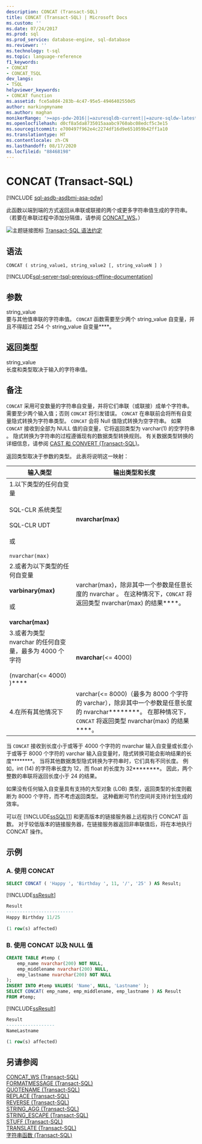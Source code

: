 ```yaml
---
description: CONCAT (Transact-SQL)
title: CONCAT (Transact-SQL) | Microsoft Docs
ms.custom: ''
ms.date: 07/24/2017
ms.prod: sql
ms.prod_service: database-engine, sql-database
ms.reviewer: ''
ms.technology: t-sql
ms.topic: language-reference
f1_keywords:
- CONCAT
- CONCAT_TSQL
dev_langs:
- TSQL
helpviewer_keywords:
- CONCAT function
ms.assetid: fce5a8d4-283b-4c47-95e5-4946402550d5
author: markingmyname
ms.author: maghan
monikerRange: '>=aps-pdw-2016||=azuresqldb-current||=azure-sqldw-latest||>=sql-server-2016||=sqlallproducts-allversions||>=sql-server-linux-2017||=azuresqldb-mi-current'
ms.openlocfilehash: d0cf8a5da8735015aaabc9760abc08edcf5c3e15
ms.sourcegitcommit: e700497f962e4c2274df16d9e651059b42ff1a10
ms.translationtype: HT
ms.contentlocale: zh-CN
ms.lasthandoff: 08/17/2020
ms.locfileid: "88468198"
---
```

# <a name="concat-transact-sql"></a>CONCAT (Transact-SQL)
[!INCLUDE [sql-asdb-asdbmi-asa-pdw](../../includes/applies-to-version/sql-asdb-asdbmi-asa-pdw.md)]

此函数以端到端的方式返回从串联或联接的两个或更多字符串值生成的字符串。 （若要在串联过程中添加分隔值，请参阅 [CONCAT_WS](../../t-sql/functions/concat-ws-transact-sql.md)。）
  
![主题链接图标](../../database-engine/configure-windows/media/topic-link.gif "“主题链接”图标") [Transact-SQL 语法约定](../../t-sql/language-elements/transact-sql-syntax-conventions-transact-sql.md)
  
## <a name="syntax"></a>语法  
  
```syntaxsql
CONCAT ( string_value1, string_value2 [, string_valueN ] )  
```  
  
[!INCLUDE[sql-server-tsql-previous-offline-documentation](../../includes/sql-server-tsql-previous-offline-documentation.md)]

## <a name="arguments"></a>参数
string_value  
要与其他值串联的字符串值。 `CONCAT` 函数需要至少两个 string_value 自变量，并且不得超过 254 个 string_value 自变量****。
  
## <a name="return-types"></a>返回类型  
string_value  
长度和类型取决于输入的字符串值。
  
## <a name="remarks"></a>备注  
`CONCAT` 采用可变数量的字符串自变量，并将它们串联（或联接）成单个字符串。 需要至少两个输入值；否则 `CONCAT` 将引发错误。 `CONCAT` 在串联前会将所有自变量隐式转换为字符串类型。 `CONCAT` 会将 Null 值隐式转换为空字符串。 如果 `CONCAT` 接收到全部为 NULL 值的自变量，它将返回类型为 varchar(1) 的空字符串 。 隐式转换为字符串的过程遵循现有的数据类型转换规则。 有关数据类型转换的详细信息，请参阅 [CAST 和 CONVERT &#40;Transact-SQL&#41;](../../t-sql/functions/cast-and-convert-transact-sql.md)。
  
返回类型取决于参数的类型。 此表将说明这一映射：
  
|输入类型|输出类型和长度|  
|---|---|
|1.以下类型的任何自变量<br><br />SQL-CLR 系统类型<br><br />SQL-CLR UDT<br><br />或<br><br />`nvarchar(max)`|**nvarchar(max)**|  
|2.或者为以下类型的任何自变量<br><br />**varbinary(max)**<br><br />或<br><br />**varchar(max)**|varchar(max)，除非其中一个参数是任意长度的 nvarchar 。 在这种情况下，`CONCAT` 将返回类型 nvarchar(max) 的结果****。|  
|3.或者为类型 nvarchar 的任何自变量，最多为 4000 个字符<br><br />(nvarchar(<= 4000) )****|**nvarchar**(<= 4000)|  
|4.在所有其他情况下|varchar(<= 8000)（最多为 8000 个字符的 varchar），除非其中一个参数是任意长度的 nvarchar********。 在那种情况下，`CONCAT` 将返回类型 nvarchar(max) 的结果****。|  
  
当 `CONCAT` 接收到长度小于或等于 4000 个字符的 nvarchar 输入自变量或长度小于或等于 8000 个字符的 varchar 输入自变量时，隐式转换可能会影响结果的长度********。 当将其他数据类型隐式转换为字符串时，它们具有不同长度。 例如，int (14) 的字符串长度为 12，而 float 的长度为 32********。 因此，两个整数的串联将返回长度小于 24 的结果。
  
如果没有任何输入自变量具有支持的大型对象 (LOB) 类型，返回类型的长度则截断为 8000 个字符，而不考虑返回类型。 这种截断可节约空间并支持计划生成的效率。
  
可以在 [!INCLUDE[ssSQL11](../../includes/sssql11-md.md)] 和更高版本的链接服务器上远程执行 CONCAT 函数。 对于较低版本的链接服务器，在链接服务器返回非串联值后，将在本地执行 CONCAT 操作。
  
## <a name="examples"></a>示例  
  
### <a name="a-using-concat"></a>A. 使用 CONCAT  
  
```sql
SELECT CONCAT ( 'Happy ', 'Birthday ', 11, '/', '25' ) AS Result;  
```  
  
[!INCLUDE[ssResult](../../includes/ssresult-md.md)]
  
```sql
Result  
-------------------------  
Happy Birthday 11/25  
  
(1 row(s) affected)  
```  
  
### <a name="b-using-concat-with-null-values"></a>B. 使用 CONCAT 以及 NULL 值  
  
```sql
CREATE TABLE #temp (  
    emp_name nvarchar(200) NOT NULL,  
    emp_middlename nvarchar(200) NULL,  
    emp_lastname nvarchar(200) NOT NULL  
);  
INSERT INTO #temp VALUES( 'Name', NULL, 'Lastname' );  
SELECT CONCAT( emp_name, emp_middlename, emp_lastname ) AS Result  
FROM #temp;  
```  

[!INCLUDE[ssResult](../../includes/ssresult-md.md)]
  
```sql
Result  
------------------  
NameLastname  
  
(1 row(s) affected)  
```  
  
## <a name="see-also"></a>另请参阅
 [CONCAT_WS (Transact-SQL)](../../t-sql/functions/concat-ws-transact-sql.md)   
 [FORMATMESSAGE (Transact-SQL)](../../t-sql/functions/formatmessage-transact-sql.md)  
 [QUOTENAME (Transact-SQL)](../../t-sql/functions/quotename-transact-sql.md)  
 [REPLACE (Transact-SQL)](../../t-sql/functions/replace-transact-sql.md)  
 [REVERSE (Transact-SQL)](../../t-sql/functions/reverse-transact-sql.md)  
 [STRING_AGG (Transact-SQL)](../../t-sql/functions/string-agg-transact-sql.md)  
 [STRING_ESCAPE (Transact-SQL)](../../t-sql/functions/string-escape-transact-sql.md)  
 [STUFF (Transact-SQL)](../../t-sql/functions/stuff-transact-sql.md)  
 [TRANSLATE (Transact-SQL)](../../t-sql/functions/translate-transact-sql.md)  
 [字符串函数 (Transact-SQL)](../../t-sql/functions/string-functions-transact-sql.md)  
  


